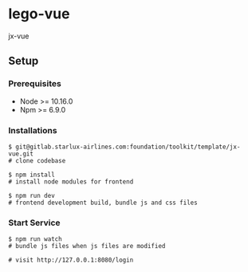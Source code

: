 # lego-vue

jx-vue

## Setup

### Prerequisites

  - Node >= 10.16.0
  - Npm  >= 6.9.0

### Installations

    $ git@gitlab.starlux-airlines.com:foundation/toolkit/template/jx-vue.git
    # clone codebase

    $ npm install
    # install node modules for frontend

    $ npm run dev
    # frontend development build, bundle js and css files
    
### Start Service

    $ npm run watch
    # bundle js files when js files are modified

    # visit http://127.0.0.1:8080/login
